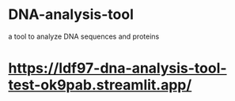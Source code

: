 # DNA-analysis-tool
a tool to analyze DNA sequences and proteins


# https://ldf97-dna-analysis-tool-test-ok9pab.streamlit.app/

